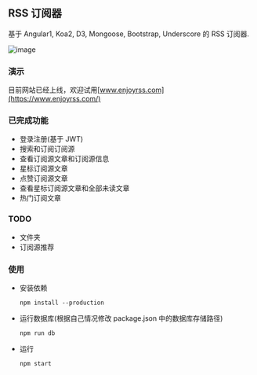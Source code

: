 ## RSS 订阅器

基于 Angular1, Koa2, D3, Mongoose, Bootstrap, Underscore 的 RSS 订阅器.

![image](https://raw.githubusercontent.com/ruiming/rss/master/public/img/preview.png)

### 演示

目前网站已经上线，欢迎试用[www.enjoyrss.com](https://www.enjoyrss.com/)


### 已完成功能

- 登录注册(基于 JWT)
- 搜索和订阅订阅源
- 查看订阅源文章和订阅源信息
- 星标订阅源文章
- 点赞订阅源文章
- 查看星标订阅源文章和全部未读文章
- 热门订阅文章

### TODO

- 文件夹
- 订阅源推荐

### 使用

- 安装依赖

  ```
  npm install --production
  ```

- 运行数据库(根据自己情况修改 package.json 中的数据库存储路径)

  ```
  npm run db
  ```

- 运行

  ```
  npm start
  ```

